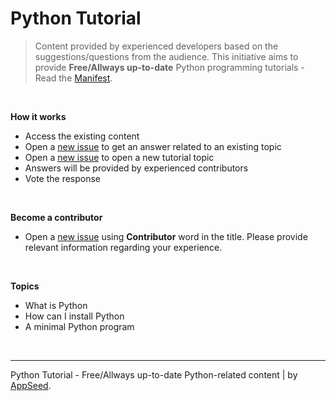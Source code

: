 # Python Tutorial

> Content provided by experienced developers based on the suggestions/questions from the audience. This initiative aims to provide **Free/Allways up-to-date** Python programming tutorials - Read the [Manifest](https://github.com/app-generator/learn-to-code).

<br />

**How it works**

- Access the existing content
- Open a [new issue](https://github.com/app-generator/tutorial-python/issues/new) to get an answer related to an existing topic
- Open a [new issue](https://github.com/app-generator/tutorial-python/issues/new) to open a new tutorial topic
- Answers will be provided by experienced contributors 
- Vote the response

<br />

**Become a contributor**  

- Open a [new issue](https://github.com/app-generator/tutorial-flask/issues/new) using **Contributor** word in the title. Please provide relevant information regarding your experience. 

<br />

**Topics**

- What is Python
- How can I install Python
- A minimal Python program

<br />

---
Python Tutorial - Free/Allways up-to-date Python-related content | by [AppSeed](https://appseed.us?ref=gh).
